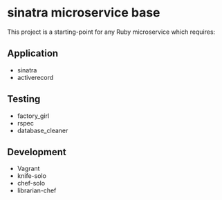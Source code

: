 
sinatra microservice base
========================================

This project is a starting-point for any Ruby microservice which requires:

Application
-

  * sinatra
  * activerecord

Testing
-

  * factory_girl
  * rspec
  * database_cleaner

Development
-

  * Vagrant
  * knife-solo
  * chef-solo
  * librarian-chef



